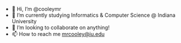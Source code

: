 - 👋 Hi, I’m @cooleymr
- 🌱 I’m currently studying Informatics & Computer Science @ Indiana University
- 💞️ I’m looking to collaborate on anything!
- 📫 How to reach me mrcooley@iu.edu
